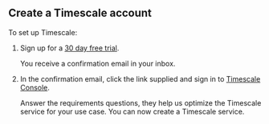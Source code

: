 ## Create a Timescale account

<Procedure>

To set up Timescale:

1.  Sign up for a [30 day free trial][sign-up].

    You receive a confirmation email in your inbox.
1.  In the confirmation email, click the link supplied and sign in to [Timescale Console][tsc-portal].

    Answer the requirements questions, they help us optimize the Timescale service for your use case. You can now create a Timescale service.



</Procedure>

[sign-up]: https://console.cloud.timescale.com/signup
[tsc-portal]: https://console.cloud.timescale.com/
